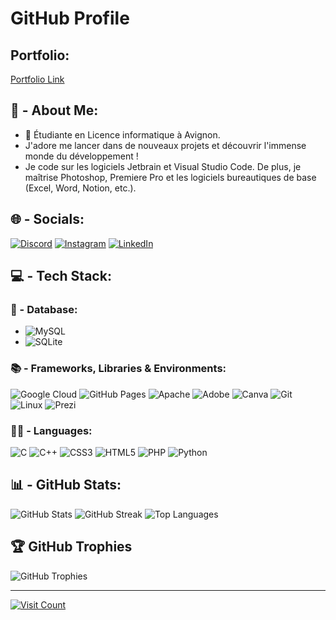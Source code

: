 # GitHub Profile

## Portfolio:
[Portfolio Link](https://example.com)

## 🤔 - About Me:
- 🔭 Étudiante en Licence informatique à Avignon.
- J'adore me lancer dans de nouveaux projets et découvrir l'immense monde du développement !
- Je code sur les logiciels Jetbrain et Visual Studio Code. De plus, je maîtrise Photoshop, Premiere Pro et les logiciels bureautiques de base (Excel, Word, Notion, etc.).

## 🌐 - Socials:
[![Discord](https://img.shields.io/badge/Discord-%237289DA.svg?logo=discord&logoColor=white)](https://discord.gg/maleekegh)
[![Instagram](https://img.shields.io/badge/Instagram-%23E4405F.svg?logo=Instagram&logoColor=white)](https://instagram.com/maleeeeke)
[![LinkedIn](https://img.shields.io/badge/LinkedIn-%230077B5.svg?logo=linkedin&logoColor=white)](https://linkedin.com/in/malek-ghabi-3b32672a9)

## 💻 - Tech Stack:
### 💾 - Database:
- ![MySQL](https://img.shields.io/badge/mysql-%2300000f.svg?style=for-the-badge&logo=mysql&logoColor=white)
- ![SQLite](https://img.shields.io/badge/sqlite-%2307405e.svg?style=for-the-badge&logo=sqlite&logoColor=white)

### 📚 - Frameworks, Libraries & Environments:
![Google Cloud](https://img.shields.io/badge/GoogleCloud-%234285F4.svg?style=for-the-badge&logo=google-cloud&logoColor=white)
![GitHub Pages](https://img.shields.io/badge/github%20pages-121013?style=for-the-badge&logo=github&logoColor=white)
![Apache](https://img.shields.io/badge/apache-%23D42029.svg?style=for-the-badge&logo=apache&logoColor=white)
![Adobe](https://img.shields.io/badge/adobe-%23FF0000.svg?style=for-the-badge&logo=adobe&logoColor=white)
![Canva](https://img.shields.io/badge/Canva-%2300C4CC.svg?style=for-the-badge&logo=Canva&logoColor=white)
![Git](https://img.shields.io/badge/Git-fc6d26?style=for-the-badge&logo=git&logoColor=white)
![Linux](https://img.shields.io/badge/Linux-FCC624?style=for-the-badge&logo=linux&logoColor=black)
![Prezi](https://img.shields.io/badge/Prezi-%23000000.svg?style=for-the-badge&logo=Prezi&logoColor=white)

### 👨‍💻 - Languages:
![C](https://img.shields.io/badge/c-%2300599C.svg?style=for-the-badge&logo=c&logoColor=white)
![C++](https://img.shields.io/badge/c++-%2300599C.svg?style=for-the-badge&logo=c%2B%2B&logoColor=white)
![CSS3](https://img.shields.io/badge/css3-%231572B6.svg?style=for-the-badge&logo=css3&logoColor=white)
![HTML5](https://img.shields.io/badge/html5-%23E34F26.svg?style=for-the-badge&logo=html5&logoColor=white)
![PHP](https://img.shields.io/badge/php-%23777BB4.svg?style=for-the-badge&logo=php&logoColor=white)
![Python](https://img.shields.io/badge/python-3670A0?style=for-the-badge&logo=python&logoColor=ffdd54)

## 📊 - GitHub Stats:
![GitHub Stats](https://github-readme-stats.vercel.app/api?username=malekghabi1607&theme=default&hide_border=false&include_all_commits=false&count_private=true)
![GitHub Streak](https://github-readme-streak-stats.herokuapp.com/?user=malekghabi1607&theme=default&hide_border=false)
![Top Languages](https://github-readme-stats.vercel.app/api/top-langs/?username=malekghabi1607&theme=default&hide_border=false&include_all_commits=false&count_private=true&layout=compact)

## 🏆 GitHub Trophies
![GitHub Trophies](https://github-profile-trophy.vercel.app/?username=malekghabi1607&theme=flat&no-frame=false&no-bg=false&margin-w=4)

---

[![Visit Count](https://visitcount.itsvg.in/api?id=malekghabi1607&icon=1&color=1)](https://visitcount.itsvg.in)

